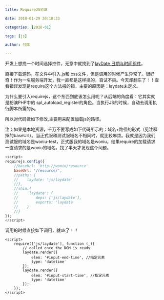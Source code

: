 ```yaml
---
title: RequireJS初识 

date: 2018-01-29 20:10:33 

categories: [2018-01]

tags: [js]

author: 付辉

---
```


开发上想找一个时间选择控件，无意中就找到了[layDate 日期与时间组件](http://www.layui.com/laydate/)。

直接下载源码，在文件中引入.js和.css文件，但是调用的时候产生异常了。很好奇！作为一名服务端开发，我一直都是这样搞的，百试不爽。今天却翻车了！！查看错误发现是require这个方法报的错，主要的原因是：laydate未定义。

为什么要引入requirejs，这个东西到底该怎么用呢？从后端的角度看：它其实就是扮演PHP中的 spl_autoload_register的角色。当执行JS的时候，自动去调用执行脚本所需的js。

所以对代码做如下修改,主要用来配置加载js的路径。

注：如果是本地资源，千万不要写成如下代码所示的：域名+路径的形式（见注释掉的baseUrl）。当正式服和测试服域名不相同时，就比较麻烦。我就是因为我们测试服的域名是woniu-test，正式服我的域名是woniu，结果require的加载请求一直请求的是woniu的域名，找了半天才发现这个问题。

```js
<script>
requirejs.config({
    //baseUrl: 'http://woniu/resource'
    baseUrl: '/resource/',
    //paths: {
    //    laydate: 'js/laydate'
    //},
    //shim:{
    //    'laydate': {
    //        deps: ['js/laydate'],
    //        exports: 'laydate'
    //    }
    //}
});
</script>
```
调用的时候直接如下调用，就ok了！！
```
<script>
    require(['js/laydate'], function (_){
        // called once the DOM is ready
        laydate.render({
            elem: '#input-end-time', //指定元素
            type: 'datetime'
        });
        laydate.render({
            elem: '#input-start-time', //指定元素
            type: 'datetime'
        });
    });
</script>
```